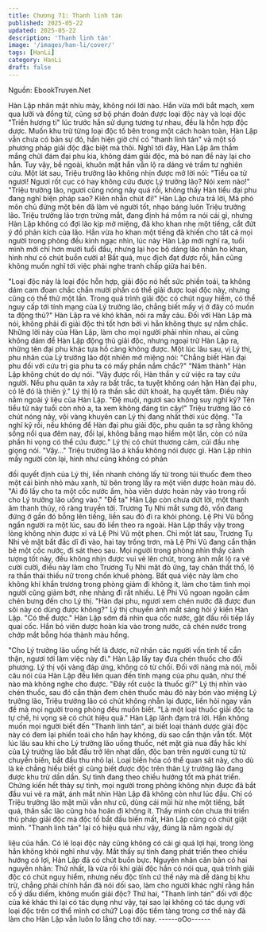 ```yaml
---
title: Chương 71: Thanh linh tán
published: 2025-05-22
updated: 2025-05-22
description: 'Thanh linh tán'
image: '/images/han-li/cover/'
tags: [HanLi]
category: HanLi
draft: false
---
```


Nguồn: EbookTruyen.Net

Hàn Lập nhăn mặt nhíu mày, không nói lời nào.
Hắn vừa mới bắt mạch, xem qua lưỡi và đồng tử, cũng sơ bộ
phán đoán được loại độc này và loại độc "Triền hương ti" lúc
trước hắn sử dụng tương tự nhau, đều là hỗn hợp độc dược.
Muốn khu trừ từng loại độc tố bên trong một cách hoàn toàn, Hàn
Lập vẫn chưa có bản sự đó, hắn hiện giờ chỉ có "thanh linh tán"
và một số phương pháp giải độc đặc biệt mà thôi.
Nghĩ tới đây, Hàn Lập âm thầm mắng chửi đám đại phu kia,
không dám giải độc, mà bỏ nan đề này lại cho hắn. Tuy vậy, bề
ngoài, khuôn mặt hắn vẫn lộ ra dáng vẻ trầm tư nghiên cứu.
Một lát sau, Triệu trưởng lão không nhịn được mở lời nói:
"Tiểu oa tử ngươi! Ngươi rốt cục có hay không cứu được Lý
trưởng lão? Nói xem nào!"
"Triệu trưởng lão, ngươi cũng nóng nảy quá rồi, không thấy Hàn
tiểu đại phu đang nghĩ biện pháp sao? Kiên nhẫn chút đi!" Hàn
Lập chưa trả lời, Mã phó môn chủ đứng một bên đã làm vẻ người
tốt, nhạo báng luôn Triệu trưởng lão.
Triệu trưởng lão trợn trừng mắt, đang định há mồm ra nói cái gì,
nhưng Hàn Lập không có đợi lão kịp mở miệng, đã kho khan nhẹ
một tiếng, cắt đứt ý đồ phản kích của lão.
Hắn vừa ho khan một tiếng đã khiến cho tất cả mọi người trong
phòng đều kinh ngạc nhìn, lúc này Hàn Lập mới nghĩ ra, tuổi mình
mới chỉ hơn mười tuổi đầu, nhưng lại học bộ dáng lão nhân ho
khan, hình như có chút buồn cười a! Bất quá, mục địch đạt được
rồi, hắn cũng không muốn nghĩ tới việc phải nghe tranh chấp giữa
hai bên.

"Loại độc này là loại độc hỗn hợp, giải độc nó hết sức phiền toái,
ta không dám cam đoan chắc chắn mười phần có thể giải được
loại độc này, nhưng cũng có thể thử một lần. Trong quá trình giải
độc có chút nguy hiểm, có thể nguy cấp tới tính mạng của Lý
trưởng lão, chẳng biết mấy vị ở đây có muốn ta động thủ?" Hàn
Lập ra vẻ khó khăn, nói ra mấy câu.
Đối với Hàn Lập mà nói, không phải đi giải độc thì tốt hơn bởi vì
hắn không thực sự nắm chắc.
Những lời này của Hàn Lập, làm cho mọi người phải nhìn nhau,
ai cũng không dám để Hàn Lập động thủ giải độc, nhưng ngoại
trừ Hàn Lập ra, những tên đại phu khác tựa hồ càng không được.
Một lúc lâu sau, vị Lý thị, phu nhân của Lý trưởng lão đột nhiên
mở miệng nói:
"Chẳng biết Hàn đại phu đối với cứu trị gia phu ta có mấy phần
nắm chắc?"
"Năm thành" Hàn Lập không chút do dự nói.
"Vậy được rồi, Hàn thần y cứ việc ra tay cứu người. Nếu phu quân
ta xảy ra bất trắc, ta tuyệt không oán hận Hàn đại phu, có lẽ đó là
thiên ý." Lý thị lộ ra thần sắc dứt khoát, hạ quyết tâm. Điều này
nằm ngoài ý liệu của Hàn Lập.
"Đệ muội, ngươi sao không suy nghĩ kỹ? Tên tiểu tử này tuổi còn
nhỏ a, ta xem không đáng tin cậy!" Triệu trưởng lão có chút nóng
nảy, vội vàng khuyên can Lý thị đang nhất thời xúc động.
"Ta nghĩ kỹ rồi, nếu không để Hàn đại phu giải độc, phu quân ta
sợ rằng không sống nổi qua đêm nay, đổi lại, không bằng mạo
hiểm một lần, còn có nửa phần hi vọng có thể cứu được." Lý thị
có chút thương cảm, cúi đầu nhẹ giọng nói.
"Vậy…" Triệu trưởng lão á khẩu không nói được gì.
Hàn Lập nhìn mấy người còn lại, hình như cũng không có phản

đối quyết định của Lý thị, liền nhanh chóng lấy từ trong túi thuốc
đem theo một cái bình nhỏ màu xanh, từ bên trong lấy ra một viên
dược hoàn màu đỏ.
"Ai đó lấy cho ta một cốc nước ấm, hòa viên dược hoàn này vào
trong rồi cho Lý trưởng lão uống vào."
"Để ta" Hàn Lập còn chưa dứt lời, một thanh âm thanh thúy, rõ
ràng truyền tới.
Trương Tụ Nhi mắt sưng đỏ, vốn đang đứng ở gần đó bỗng lên
tiếng, liền sau đó đi ra khỏi phòng.
Lệ Phi Vũ bỗng ngẩn người ra một lúc, sau đó liền theo ra ngoài.
Hàn Lập thấy vậy trong lòng không nhịn được xỉ vả Lệ Phi Vũ một
phen.
Chỉ một lát sau, Trương Tụ Nhi vẻ mặt bất đắc dĩ đi vào, hai tay
trống trơn, mà Lệ Phi Vũ đang cẩn thận bê một cốc nước, đi sát
theo sau.
Mọi người trong phòng nhìn thấy cảnh tượng tốt này, đều không
nhịn được vui vẻ lên chút, trong ánh mắt lộ ra vẻ cười cười, điều
này làm cho Trương Tụ Nhi mặt đỏ ửng, tay chân thất thố, lộ ra
thần thái thiếu nữ trong chốn khuê phòng.
Bất quá việc này làm cho không khí khẩn trương trong phòng
giảm đi không ít, làm cho tâm tình mọi người cũng giảm bớt, nhẹ
nhàng đi rất nhiều.
Lệ Phi Vũ ngoan ngoãn cầm chén bưng đến cho Lý thị.
"Hàn đại phu, ngươi xem chén nước đã được đun sôi này có dùng
được không?" Lý thị chuyển ánh mắt sáng hỏi ý kiến Hàn Lập.
"Có thể được."
Hàn Lập sớm đã nhìn qua cốc nước, gật đầu rồi tiếp lấy quai cốc.
Hắn bỏ viên dược hoàn kia vào trong nước, cả chén nước trong
chớp mắt bỗng hóa thành màu hồng.

"Cho Lý trưởng lão uống hết là được, nữ nhân các người vốn tinh
tế cẩn thận, ngươi tới làm việc này đi." Hàn Lập lấy tay đưa chén
thuốc cho đối phương.
Lý thị vội vàng đáp ứng, không có từ chối.
Đối với nàng mà nói, mỗi câu nói của Hàn Lập đều liên quan đến
tính mạng của phu quân, như thế nào mà không nghe cho được.
"Đây rốt cuộc là thuốc gì?" Lý thị nhìn vào chén thuốc, sau đó cẩn
thận đem chén thuốc màu đỏ này bón vào miệng Lý trưởng lão,
Triệu trưởng lão có chút không nhẫn lại được, liền hỏi ngay vấn
đề mà mọi người trong phòng đều muốn biết.
"Là một loại thuốc giải độc ta tự chế, hi vọng sẽ có chút hiệu quả."
Hàn Lập lãnh đạm trả lời.
Hắn không muốn mọi người biết đến "Thanh linh tán", ai biết loại
thánh dược giải độc này có đem lại phiền toái cho hắn hay không,
dù sao cẩn thận vẫn tốt.
Một lúc lâu sau khi cho Lý trưởng lão uống thuốc, nét mặt già nua
đầy hắc khí của Lý trưởng lão bắt đầu trở lên nhạt dần, độc ban
trên người cung từ từ chuyển biến, bắt đầu thu nhỏ lại.
Loại biến hóa có thể quan sát này, cho dù là kẻ chẳng hiểu biết gì
cũng biết được độc trên thân Lý trưởng lão đang được khu trừ
dần dần. Sự tình đang theo chiều hướng tốt mà phát triển.
Chứng kiến hết thảy sự tình, mọi người trong phòng không nhịn
được đã bắt đầu vui vẻ ra mặt, ánh mắt nhìn Hàn Lập đã không
còn như lúc đầu. Chỉ có Triệu trưởng lão mặt mũi vẫn như cũ,
dùng cái mũi hừ nhẹ một tiếng, bất quá, thần sắc lão cũng hòa
hoãn đi không ít.
Thấy mình còn chưa thi triển thủ pháp giải độc mà độc tố bắt đầu
biến mất, Hàn Lập cũng có chút giật mình.
"Thanh linh tán" lại có hiệu quả như vậy, đúng là nằm ngoài dự

liệu của hắn. Có lẽ loại độc này cũng không có cái gì quá lợi hại,
trong lòng hắn không khỏi nghĩ như vậy.
Mắt thấy sự tình đang phát triển theo chiều hướng có lợi, Hàn
Lập đã có chút buồn bực. Nguyên nhân căn bản có hai nguyên
nhân: Thứ nhất, là vừa rồi khi giải độc hắn có nói qua, quá trình
giải độc có chút nguy hiểm, nhưng nếu độc tính cứ thế này mà dễ
dàng bị khu trừ, chẳng phải chính hắn đã nói dối sao, làm cho
người khác nghĩ rằng hắn cố ý dấu diếm, không muốn giải độc?
Thứ hai, "Thanh linh tán" đối với độc của kẻ khác thì lại có tác
dụng như vậy, tại sao lại không có tác dụng với loại độc trên cơ
thể mình cơ chứ? Loại độc tiềm tàng trong cơ thể này đã làm cho
Hàn Lập vẫn luôn lo lắng cho tới nay.
------oOo------
